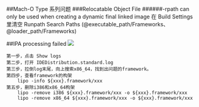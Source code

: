 ##Mach-O Type 系列问题
###Relocatable Object File
######-rpath can only be used when creating a dynamic final linked image
	在 Build Settings 里清空 Runpath Search Paths
	(@executable_path/Frameworks、@loader_path/Frameworks)
	
##IPA processing failed
![](/Users/joli/Priv/blog/xcode/images/20200328095340182.png)
	
	第一步，点击 Show logs
	第二步，打开 IDEDistribution.standard.log
	第三步，拉倒log末尾，向上搜索x86_64，找到出问题的framework。
	第四步，查看framework的构架
		lipo -info ${xxx}.framework/xxx
	第五步，删除i386和x86_64构架
		lipo -remove i386 ${xxx}.framework/xxx -o ${xxx}.framework/xxx
		lipo -remove x86_64 ${xxx}.framework/xxx -o ${xxx}.framework/xxx
	